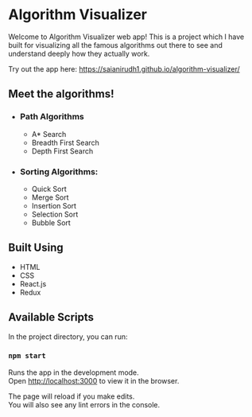 # Algorithm Visualizer

Welcome to Algorithm Visualizer web app! This is a project which I have built for visualizing all the famous algorithms out there to see and understand deeply how they actually work.

Try out the app here: https://saianirudh1.github.io/algorithm-visualizer/

## Meet the algorithms!

- ### Path Algorithms

  - A\* Search
  - Breadth First Search
  - Depth First Search

- ### Sorting Algorithms:

  - Quick Sort
  - Merge Sort
  - Insertion Sort
  - Selection Sort
  - Bubble Sort

## Built Using

- HTML
- CSS
- React.js
- Redux

## Available Scripts

In the project directory, you can run:

### `npm start`

Runs the app in the development mode.\
Open [http://localhost:3000](http://localhost:3000) to view it in the browser.

The page will reload if you make edits.\
You will also see any lint errors in the console.
